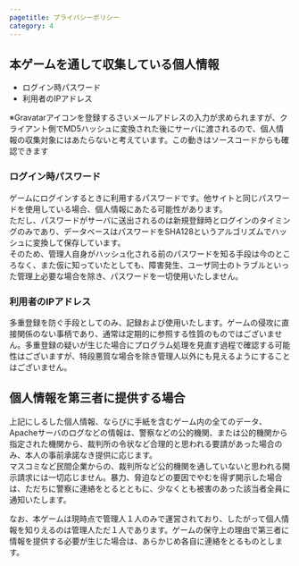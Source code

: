 ```yaml
---
pagetitle: プライバシーポリシー
category: 4
---
```


## 本ゲームを通して収集している個人情報

* ログイン時パスワード
* 利用者のIPアドレス

※Gravatarアイコンを登録するさいメールアドレスの入力が求められますが、クライアント側でMD5ハッシュに変換された後にサーバに渡されるので、個人情報の収集対象にはあたらないと考えています。この動きはソースコードからも確認できます

### ログイン時パスワード

ゲームにログインするときに利用するパスワードです。他サイトと同じパスワードを使用している場合、個人情報にあたる可能性があります。  
ただし、パスワードがサーバに送出されるのは新規登録時とログインのタイミングのみであり、データベースはパスワードをSHA128というアルゴリズムでハッシュに変換して保存しています。  
そのため、管理人自身がハッシュ化される前のパスワードを知る手段は今のところなく、また仮に知っていたとしても、障害発生、ユーザ同士のトラブルといった管理上必要な場合を除き、パスワードを一切使用いたしません。

### 利用者のIPアドレス

多重登録を防ぐ手段としてのみ、記録および使用いたします。ゲームの侵攻に直接関係のない事柄であり、通常は定期的に参照する性質のものではございません。多重登録の疑いが生じた場合にプログラム処理を見直す過程で確認する可能性はございますが、特段悪質な場合を除き管理人以外にも見えるようにすることはございません。

## 個人情報を第三者に提供する場合

上記にしるした個人情報、ならびに手紙を含むゲーム内の全てのデータ、Apacheサーバのログなどの情報は、警察などの公的機関、または公的機関から指定された機関から、裁判所の令状など合理的と思われる要請があった場合のみ、本人の事前承諾なき提供に応じます。  
マスコミなど民間企業からの、裁判所など公的機関を通していないと思われる開示請求には一切応じません。暴力、脅迫などの要因でやむを得ず開示した場合は、ただちに警察に連絡をとるとともに、少なくとも被害のあった該当者全員に通知いたします。

なお、本ゲームは現時点で管理人１人のみで運営されており、したがって個人情報を知りえるのは管理人ただ１人であります。ゲームの保守上の理由で第三者に情報を提供する必要が生じた場合は、あらかじめ各自に連絡をとるものとします。
